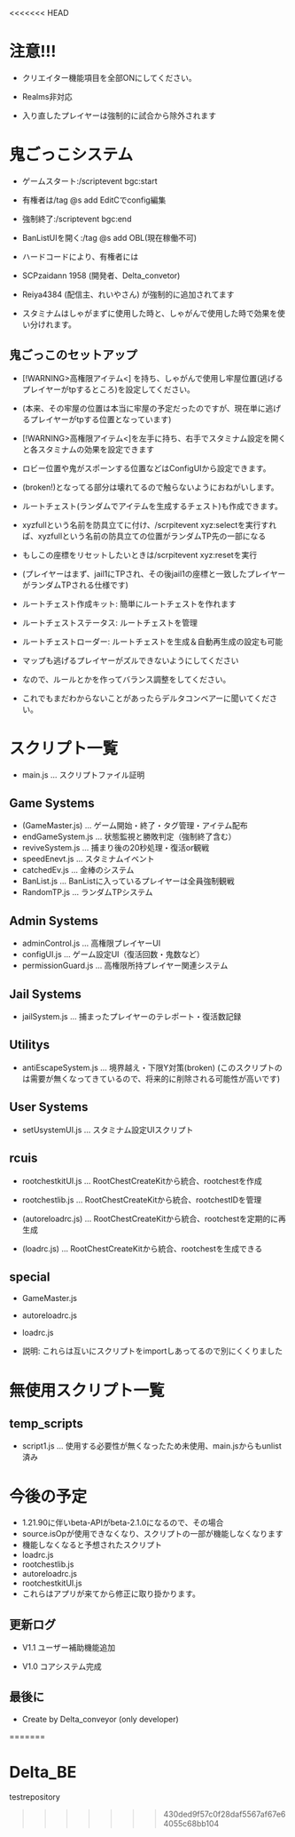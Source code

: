 <<<<<<< HEAD

# 注意!!!

- クリエイター機能項目を全部ONにしてください。

- Realms非対応

- 入り直したプレイヤーは強制的に試合から除外されます

# 鬼ごっこシステム

- ゲームスタート:/scriptevent bgc:start

- 有権者は/tag @s add EditCでconfig編集

- 強制終了:/scriptevent bgc:end

- BanListUIを開く:/tag @s add OBL(現在稼働不可)

- ハードコードにより、有権者には
- SCPzaidann 1958 (開発者、Delta_convetor)
- Reiya4384 (配信主、れいやさん) が強制的に追加されてます

- スタミナムはしゃがまずに使用した時と、しゃがんで使用した時で効果を使い分けれます。

## 鬼ごっこのセットアップ

- [!WARNING>高権限アイテム<] を持ち、しゃがんで使用し牢屋位置(逃げるプレイヤーがtpするところ)を設定してください。
- (本来、その牢屋の位置は本当に牢屋の予定だったのですが、現在単に逃げるプレイヤーがtpする位置となっています)
- [!WARNING>高権限アイテム<]を左手に持ち、右手でスタミナム設定を開くと各スタミナムの効果を設定できます
- ロビー位置や鬼がスポーンする位置などはConfigUIから設定できます。
- (broken!)となってる部分は壊れてるので触らないようにおねがいします。
- ルートチェスト(ランダムでアイテムを生成するチェスト)も作成できます。
- xyzfullという名前を防具立てに付け、/scrpitevent xyz:selectを実行すれば、xyzfullという名前の防具立ての位置がランダムTP先の一部になる
- もしこの座標をリセットしたいときは/scrpitevent xyz:resetを実行
- (プレイヤーはまず、jail1にTPされ、その後jail1の座標と一致したプレイヤーがランダムTPされる仕様です)

- ルートチェスト作成キット: 簡単にルートチェストを作れます
- ルートチェストステータス: ルートチェストを管理
- ルートチェストローダー: ルートチェストを生成＆自動再生成の設定も可能

- マップも逃げるプレイヤーがズルできないようにしてください
- なので、ルールとかを作ってバランス調整をしてください。
- これでもまだわからないことがあったらデルタコンベアーに聞いてください。

# スクリプト一覧

- main.js … スクリプトファイル証明

## Game Systems
- (GameMaster.js) … ゲーム開始・終了・タグ管理・アイテム配布
- endGameSystem.js … 状態監視と勝敗判定（強制終了含む）
- reviveSystem.js … 捕まり後の20秒処理・復活or観戦
- speedEnevt.js … スタミナムイベント
- catchedEv.js … 金棒のシステム
- BanList.js … BanListに入っているプレイヤーは全員強制観戦
- RandomTP.js … ランダムTPシステム

## Admin Systems
- adminControl.js … 高権限プレイヤーUI
- configUI.js … ゲーム設定UI（復活回数・鬼数など）
- permissionGuard.js … 高権限所持プレイヤー関連システム

## Jail Systems
- jailSystem.js … 捕まったプレイヤーのテレポート・復活数記録

## Utilitys
- antiEscapeSystem.js … 境界越え・下限Y対策(broken)
  (このスクリプトのは需要が無くなってきているので、将来的に削除される可能性が高いです)

## User Systems
- setUsystemUI.js … スタミナム設定UIスクリプト

## rcuis

- rootchestkitUI.js … RootChestCreateKitから統合、rootchestを作成

- rootchestlib.js … RootChestCreateKitから統合、rootchestIDを管理

- (autoreloadrc.js) … RootChestCreateKitから統合、rootchestを定期的に再生成

- (loadrc.js) … RootChestCreateKitから統合、rootchestを生成できる

## special

- GameMaster.js
- autoreloadrc.js
- loadrc.js

- 説明: これらは互いにスクリプトをimportしあってるので別にくくりました


# 無使用スクリプト一覧

## temp_scripts
- script1.js … 使用する必要性が無くなったため未使用、main.jsからもunlist済み


# 今後の予定

- 1.21.90に伴いbeta-APIがbeta-2.1.0になるので、その場合
- source.isOpが使用できなくなり、スクリプトの一部が機能しなくなります
- 機能しなくなると予想されたスクリプト
- loadrc.js
- rootchestlib.js
- autoreloadrc.js
- rootchestkitUI.js
- これらはアプリが来てから修正に取り掛かります。

## 更新ログ

- V1.1 ユーザー補助機能追加

- V1.0 コアシステム完成

## 最後に

- Create by Delta_conveyor (only developer)

=======
# Delta_BE
testrepository
>>>>>>> 430ded9f57c0f28daf5567af67e64055c68bb104
